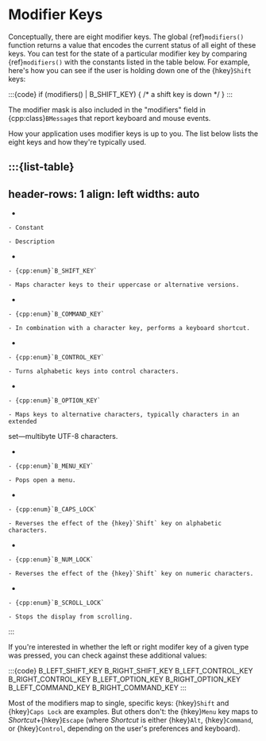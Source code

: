 # Modifier Keys

Conceptually, there are eight modifier keys. The global {ref}`modifiers()`
function returns a value that encodes the current status of all eight of
these keys. You can test for the state of a particular modifier key by
comparing {ref}`modifiers()` with the constants listed in the table below.
For example, here's how you can see if the user is holding down one of the
{hkey}`Shift` keys:

:::{code}
if (modifiers() | B_SHIFT_KEY) {
   /* a shift key is down */
}
:::

The modifier mask is also included in the "modifiers" field in
{cpp:class}`BMessage`s that report keyboard and mouse events.

How your application uses modifier keys is up to you. The list below lists
the eight keys and how they're typically used.

:::{list-table}
---
header-rows: 1
align: left
widths: auto
---
-

	- Constant

	- Description

-

	- {cpp:enum}`B_SHIFT_KEY`

	- Maps character keys to their uppercase or alternative versions.

-

	- {cpp:enum}`B_COMMAND_KEY`

	- In combination with a character key, performs a keyboard shortcut.

-

	- {cpp:enum}`B_CONTROL_KEY`

	- Turns alphabetic keys into control characters.

-

	- {cpp:enum}`B_OPTION_KEY`

	- Maps keys to alternative characters, typically characters in an extended
set—multibyte UTF-8 characters.

-

	- {cpp:enum}`B_MENU_KEY`

	- Pops open a menu.

-

	- {cpp:enum}`B_CAPS_LOCK`

	- Reverses the effect of the {hkey}`Shift` key on alphabetic characters.

-

	- {cpp:enum}`B_NUM_LOCK`

	- Reverses the effect of the {hkey}`Shift` key on numeric characters.

-

	- {cpp:enum}`B_SCROLL_LOCK`

	- Stops the display from scrolling.
:::

If you're interested in whether the left or right modifer key of a given
type was pressed, you can check against these additional values:

:::{code}
B_LEFT_SHIFT_KEY   B_RIGHT_SHIFT_KEY
B_LEFT_CONTROL_KEY B_RIGHT_CONTROL_KEY
B_LEFT_OPTION_KEY  B_RIGHT_OPTION_KEY
B_LEFT_COMMAND_KEY B_RIGHT_COMMAND_KEY
:::

Most of the modifiers map to single, specific keys: {hkey}`Shift` and
{hkey}`Caps Lock` are examples. But others don't: the {hkey}`Menu` key maps
to _Shortcut_+{hkey}`Escape` (where _Shortcut_ is either {hkey}`Alt`,
{hkey}`Command`, or {hkey}`Control`, depending on the user's preferences
and keyboard).
